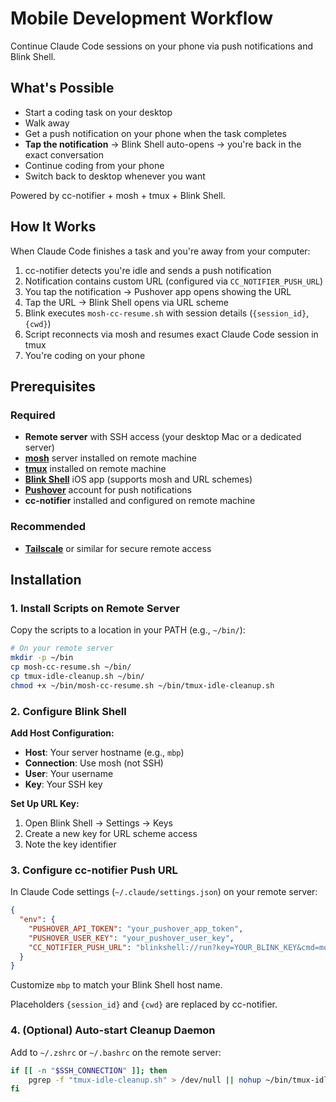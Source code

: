 # Mobile Development Workflow

Continue Claude Code sessions on your phone via push notifications and Blink Shell.

## What's Possible

- Start a coding task on your desktop
- Walk away
- Get a push notification on your phone when the task completes
- **Tap the notification** → Blink Shell auto-opens → you're back in the exact conversation
- Continue coding from your phone
- Switch back to desktop whenever you want

Powered by cc-notifier + mosh + tmux + Blink Shell.

## How It Works

When Claude Code finishes a task and you're away from your computer:

1. cc-notifier detects you're idle and sends a push notification
2. Notification contains custom URL (configured via `CC_NOTIFIER_PUSH_URL`)
3. You tap the notification → Pushover app opens showing the URL
4. Tap the URL → Blink Shell opens via URL scheme
5. Blink executes `mosh-cc-resume.sh` with session details (`{session_id}`, `{cwd}`)
6. Script reconnects via mosh and resumes exact Claude Code session in tmux
7. You're coding on your phone

## Prerequisites

### Required
- **Remote server** with SSH access (your desktop Mac or a dedicated server)
- **[mosh](https://github.com/mobile-shell/mosh)** server installed on remote machine
- **[tmux](https://github.com/tmux/tmux)** installed on remote machine
- **[Blink Shell](https://github.com/blinksh/blink)** iOS app (supports mosh and URL schemes)
- **[Pushover](https://pushover.net)** account for push notifications
- **cc-notifier** installed and configured on remote machine

### Recommended
- **[Tailscale](https://github.com/tailscale/tailscale)** or similar for secure remote access

## Installation

### 1. Install Scripts on Remote Server

Copy the scripts to a location in your PATH (e.g., `~/bin/`):

```bash
# On your remote server
mkdir -p ~/bin
cp mosh-cc-resume.sh ~/bin/
cp tmux-idle-cleanup.sh ~/bin/
chmod +x ~/bin/mosh-cc-resume.sh ~/bin/tmux-idle-cleanup.sh
```

### 2. Configure Blink Shell

**Add Host Configuration:**
- **Host**: Your server hostname (e.g., `mbp`)
- **Connection**: Use mosh (not SSH)
- **User**: Your username
- **Key**: Your SSH key

**Set Up URL Key:**
1. Open Blink Shell → Settings → Keys
2. Create a new key for URL scheme access
3. Note the key identifier

### 3. Configure cc-notifier Push URL

In Claude Code settings (`~/.claude/settings.json`) on your remote server:

```json
{
  "env": {
    "PUSHOVER_API_TOKEN": "your_pushover_app_token",
    "PUSHOVER_USER_KEY": "your_pushover_user_key",
    "CC_NOTIFIER_PUSH_URL": "blinkshell://run?key=YOUR_BLINK_KEY&cmd=mosh mbp -- ~/bin/mosh-cc-resume.sh {session_id} {cwd}"
  }
}
```

Customize `mbp` to match your Blink Shell host name.

Placeholders `{session_id}` and `{cwd}` are replaced by cc-notifier.

### 4. (Optional) Auto-start Cleanup Daemon

Add to `~/.zshrc` or `~/.bashrc` on the remote server:

```bash
if [[ -n "$SSH_CONNECTION" ]]; then
    pgrep -f "tmux-idle-cleanup.sh" > /dev/null || nohup ~/bin/tmux-idle-cleanup.sh > /dev/null 2>&1 &
fi
```
